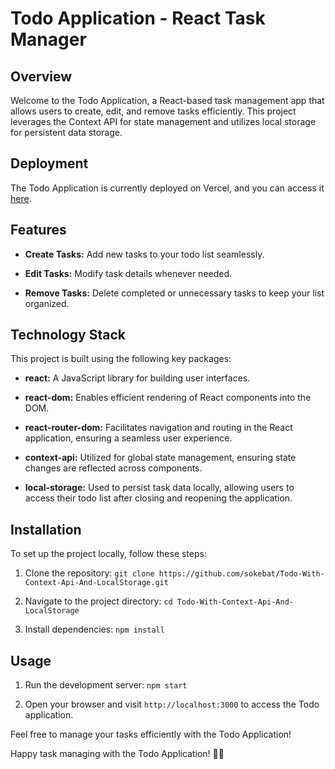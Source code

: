 # Todo Application - React Task Manager

## Overview

Welcome to the Todo Application, a React-based task management app that allows users to create, edit, and remove tasks efficiently. This project leverages the Context API for state management and utilizes local storage for persistent data storage.

## Deployment

The Todo Application is currently deployed on Vercel, and you can access it [here](https://todo-with-context-api-and-local-storage.vercel.app/).

## Features

- **Create Tasks:** Add new tasks to your todo list seamlessly.

- **Edit Tasks:** Modify task details whenever needed.

- **Remove Tasks:** Delete completed or unnecessary tasks to keep your list organized.

## Technology Stack

This project is built using the following key packages:

- **react:** A JavaScript library for building user interfaces.

- **react-dom:** Enables efficient rendering of React components into the DOM.

- **react-router-dom:** Facilitates navigation and routing in the React application, ensuring a seamless user experience.

- **context-api:** Utilized for global state management, ensuring state changes are reflected across components.

- **local-storage:** Used to persist task data locally, allowing users to access their todo list after closing and reopening the application.

## Installation

To set up the project locally, follow these steps:

1. Clone the repository: `git clone https://github.com/sokebat/Todo-With-Context-Api-And-LocalStorage.git`

2. Navigate to the project directory: `cd Todo-With-Context-Api-And-LocalStorage`

3. Install dependencies: `npm install`

## Usage

1. Run the development server: `npm start`

2. Open your browser and visit `http://localhost:3000` to access the Todo application.

Feel free to manage your tasks efficiently with the Todo Application!


Happy task managing with the Todo Application! 📝🚀
